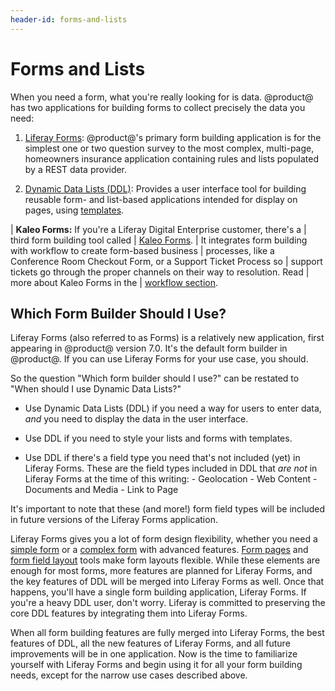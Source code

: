 ```yaml
---
header-id: forms-and-lists
---
```


# Forms and Lists

When you need a form, what you're really looking for is data. @product@ has two
applications for building forms to collect precisely the data you need:

1.  [Liferay
    Forms](/docs/7-0/user/-/knowledge_base/u/collecting-information-from-users):
    @product@'s primary form building application is for the simplest one or two
    question survey to the most complex, multi-page, homeowners insurance
    application containing rules and lists populated by a REST data
    provider.

2.  [Dynamic Data
    Lists (DDL)](/docs/7-0/user/-/knowledge_base/u/creating-simple-applications):
    Provides a user interface tool for building reusable form- and list-based
    applications intended for display on pages, using 
    [templates](/docs/7-0/user/-/knowledge_base/u/using-templates-to-display-forms-and-lists).

| **Kaleo Forms:** If you're a Liferay Digital Enterprise customer, there's a
| third form building tool called
| [Kaleo Forms](https://customer.liferay.com/documentation/7.0/admin/-/official_documentation/portal/workflow-forms).
| It integrates form building with workflow to create form-based business
| processes, like a Conference Room Checkout Form, or a Support Ticket Process so
| support tickets go through the proper channels on their way to resolution. Read
| more about Kaleo Forms in the
| [workflow section](https://customer.liferay.com/documentation/7.0/admin/-/official_documentation/portal/workflow-forms).

## Which Form Builder Should I Use?

Liferay Forms (also referred to as Forms) is a relatively new application, first
appearing in @product@ version 7.0. It's the default form builder in @product@.
If you can use Liferay Forms for your use case, you should.

So the question "Which form builder should I use?" can be restated to "When
should I use Dynamic Data Lists?"

- Use Dynamic Data Lists (DDL) if you need a way for users to enter data, *and*
    you need to display the data in the user interface.

- Use DDL if you need to style your lists and forms with templates.

- Use DDL if there's a field type you need that's not included (yet) in Liferay
    Forms. These are the field types included in DDL that *are not* in Liferay
    Forms at the time of this writing:
        - Geolocation
        - Web Content
        - Documents and Media
        - Link to Page

It's important to note that these (and more!) form field types will be
included in future versions of the Liferay Forms application.

Liferay Forms gives you a lot of form design flexibility, whether you need
a [simple form](/docs/7-0/user/-/knowledge_base/u/creating-advanced-forms)
or a [complex form](/docs/7-0/user/-/knowledge_base/u/creating-advanced-forms) 
with advanced features. 
[Form pages](/docs/7-0/user/-/knowledge_base/u/creating-advanced-forms#creating-form-pages)
and 
[form field layout](/docs/7-0/user/-/knowledge_base/u/creating-advanced-forms#form-layouts)
tools make form layouts flexible. While these elements are enough for most
forms, more features are planned for Liferay Forms, and the key features of DDL
will be merged into Liferay Forms as well. Once that happens, you'll have
a single form building application, Liferay Forms. If you're a heavy DDL user,
don't worry. Liferay is committed to preserving the core DDL features by
integrating them into Liferay Forms. 

When all form building features are fully merged into Liferay Forms, the best
features of DDL, all the new features of Liferay Forms, and all future
improvements will be in one application. Now is the time to familiarize yourself
with Liferay Forms and begin using it for all your form building needs, except
for the narrow use cases described above.
